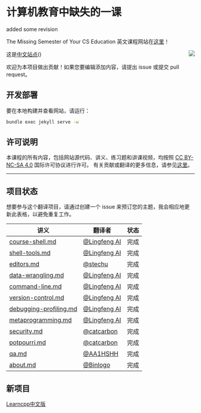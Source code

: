 # 计算机教育中缺失的一课
added some revision

The Missing Semester of Your CS Education 英文课程网站在[这里](https://missing.csail.mit.edu/)！

这是[中文站点](https://missing-semester-cn.github.io)(<span style="float:right"><img src = "https://img.shields.io/badge/最近一次与英文版同步-2021--04--24-green"></span>)


欢迎为本项目做出贡献！如果您要编辑添加内容，请提出 issue 或提交 pull request。

## 开发部署

要在本地构建并查看网站，请运行：

```bash
bundle exec jekyll serve -w
```

## 许可说明

本课程的所有内容，包括网站源代码、讲义、练习题和讲课视频，均按照 [CC BY-NC-SA 4.0](https://creativecommons.org/licenses/by-nc-sa/4.0/) 国际许可协议进行许可。
有关贡献或翻译的更多信息，请参见[这里](https://missing.csail.mit.edu/license)。

-----------------

## 项目状态

想要参与这个翻译项目，请通过创建一个 issue 来预订您的主题，我会相应地更新此表格，以避免重复工作。


|  讲义   | 翻译者  | 状态 |
|  ----  | ----  |----  |
| [course-shell.md](_2020/course-shell.md)  | [@Lingfeng AI](https://github.com/hanxiaomax) | 完成 |
| [shell-tools.md](_2020/shell-tools.md)  | [@Lingfeng AI](https://github.com/hanxiaomax) | 完成 |
| [editors.md](_2020/editors.md)  |  [@stechu](https://github.com/stechu) | 完成 |
| [data-wrangling.md](_2020/data-wrangling.md)  | [@Lingfeng AI](https://github.com/hanxiaomax) | 完成 |
| [command-line.md](_2020/command-line.md)  | [@Lingfeng AI](https://github.com/hanxiaomax) | 完成 |
| [version-control.md](_2020/version-control.md)  | [@Lingfeng AI](https://github.com/hanxiaomax) | 完成 |
| [debugging-profiling.md](_2020/debugging-profiling.md)  |[@Lingfeng AI](https://github.com/hanxiaomax)  | 完成  |
| [metaprogramming.md](_2020/metaprogramming.md)  | [@Lingfeng AI](https://github.com/hanxiaomax) | 完成 |
| [security.md](_2020/security.md)  | [@catcarbon](https://github.com/catcarbon) | 完成 |
| [potpourri.md](_2020/potpourri.md) |  [@catcarbon](https://github.com/catcarbon) | 完成 |
| [qa.md](_2020/qa.md) | [@AA1HSHH](https://github.com/AA1HSHH) | 完成 |
| [about.md](about.md)  | [@Binlogo](https://github.com/Binlogo)  | 完成 |


## 新项目

[Learncpp中文版](https://github.com/hanxiaomax/Learncpp_CN)
